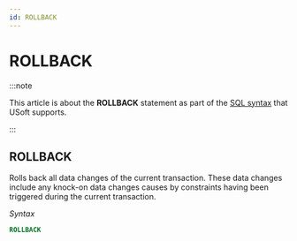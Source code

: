 ```yaml
---
id: ROLLBACK
---
```


# ROLLBACK




:::note

This article is about the **ROLLBACK** statement as part of the [SQL syntax](/Modeller_and_Rules_Engine/SQL_syntax) that USoft supports.

:::

## **ROLLBACK**

Rolls back all data changes of the current transaction. These data changes include any knock-on data changes causes by constraints having been triggered during the current transaction.

*Syntax*

```sql
ROLLBACK
```


 